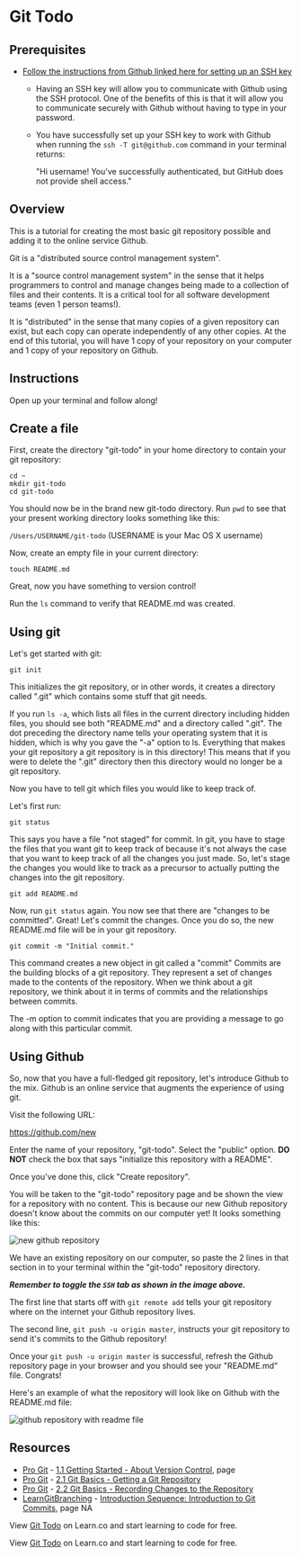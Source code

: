# Git Todo

## Prerequisites

* [Follow the instructions from Github linked here for setting up an SSH key](https://help.github.com/articles/generating-ssh-keys)
    - Having an SSH key will allow you to communicate with Github using
      the SSH protocol. One of the benefits of this is that
      it will allow you to communicate securely with Github without
      having to type in your password.
    - You have successfully set up your SSH key to work with Github when
      running the `ssh -T git@github.com` command in your terminal returns:

      "Hi username! You've successfully authenticated, but GitHub does not
      provide shell access."

## Overview

This is a tutorial for creating the most basic git repository possible
and adding it to the online service Github.

Git is a "distributed source control management system".

It is a "source control management system" in the sense that it helps
programmers to control and manage changes being made to a collection of
files and their contents. It is a critical tool for all software
development teams (even 1 person teams!).

It is "distributed" in the sense that many copies of a given repository
can exist, but each copy can operate independently of any other copies.
At the end of this tutorial, you will have 1 copy of your repository on
your computer and 1 copy of your repository on Github.

## Instructions

Open up your terminal and follow along!

## Create a file

First, create the directory "git-todo" in your home directory to contain your git repository:

```
cd ~
mkdir git-todo
cd git-todo
```

You should now be in the brand new git-todo directory. Run `pwd` to see that 
your present working directory looks something like this:

`/Users/USERNAME/git-todo` (USERNAME is your Mac OS X username)

Now, create an empty file in your current directory:

```
touch README.md
```

Great, now you have something to version control! 

Run the `ls` command to verify that README.md was created.

## Using git

Let's get started with git:

```
git init
```

This initializes the git repository, or in other words, it creates a
directory called ".git" which contains some stuff that git needs.

If you run `ls -a`, which lists all
files in the current directory including hidden files, you should see
both "README.md" and a directory called ".git". The dot preceding the
directory name tells your operating system that it is hidden, which is
why you gave the "-a" option to ls. Everything that makes your git
repository a git repository is in this directory! This means that if you
were to delete the ".git" directory then this directory would no longer
be a git repository.

Now you have to tell git which files you would like to keep track of.

Let's first run:

```
git status
```

This says you have a file "not staged" for commit. In git, you
have to stage the files that you want git to keep track of because it's not
always the case that you want to keep track of all the changes you just made.
So, let's stage the changes you would like to track as a precursor to actually
putting the changes into the git repository.

```
git add README.md
```

Now, run `git status` again. You now see that there are "changes to be
committed". Great! Let's commit the changes. Once you do so, the new
README.md file will be in your git repository.

```
git commit -m "Initial commit."
```

This command creates a new object in git called a "commit"
Commits are the building blocks of a git repository. They represent a set of
changes made to the contents of the repository. When we think about a git
repository, we think about it in terms of commits and the relationships
between commits.

The -m option to commit indicates that you are providing a message to go
along with this particular commit.

## Using Github

So, now that you have a full-fledged git repository, let's introduce
Github to the mix. Github is an online service that augments the
experience of using git. 

Visit the following URL:

https://github.com/new

Enter the name of your repository, "git-todo". Select the "public"
option. **DO NOT** check the box that says "initialize this repository with a README".

Once you've done this, click "Create repository".

You will be taken to the "git-todo" repository page and be shown the view
for a repository with no content. This is because our new Github
repository doesn't know about the commits on our computer yet!
It looks something like this:

![new github repository](http://flatiron-web-assets.s3.amazonaws.com/curriculum/git-todo/empty-github-repository.png)

We have an existing repository on our computer, so paste the 2 lines in that section in
to your terminal within the "git-todo" repository directory.

***Remember to toggle the `SSH` tab as shown in the image above.***

The first line that starts off with `git remote add` tells your git
repository where on the internet your Github repository lives.

The second line, `git push -u origin master`, instructs your git
repository to send it's commits to the Github repository!

Once your `git push -u origin master` is successful, refresh the Github
repository page in your browser and you should see your "README.md" file. Congrats!

Here's an example of what the repository will look like on Github with
the README.md file:

![github repository with readme file](http://flatiron-web-assets.s3.amazonaws.com/curriculum/git-todo/git-todo-github-with-readme.png)

## Resources
* [Pro Git](http://git-scm.com/book/) - [1.1 Getting Started - About Version Control](http://git-scm.com/book/en/Getting-Started-About-Version-Control), page 
* [Pro Git](http://git-scm.com/book/) - [2.1 Git Basics - Getting a Git Repository](http://git-scm.com/book/en/Git-Basics-Getting-a-Git-Repository)
* [Pro Git](http://git-scm.com/book/) - [2.2 Git Basics - Recording Changes to the Repository](http://git-scm.com/book/en/Git-Basics-Recording-Changes-to-the-Repository)
* [LearnGitBranching](http://pcottle.github.io/learnGitBranching/) - [Introduction Sequence: Introduction to Git Commits](http://pcottle.github.io/learnGitBranching/), page NA

<p data-visibility='hidden'>View <a href='https://learn.co/lessons/git-todo' title='Git Todo'>Git Todo</a> on Learn.co and start learning to code for free.</p>

<p class='util--hide'>View <a href='https://learn.co/lessons/git-todo'>Git Todo</a> on Learn.co and start learning to code for free.</p>
